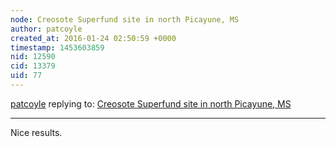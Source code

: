 ```yaml
---
node: Creosote Superfund site in north Picayune, MS
author: patcoyle
created_at: 2016-01-24 02:50:59 +0000
timestamp: 1453603859
nid: 12590
cid: 13379
uid: 77
---
```




[patcoyle](../profile/patcoyle) replying to: [Creosote Superfund site in north Picayune, MS](../notes/eustatic/01-16-2016/creosote-superfund-site-in-north-picayune-ms)

----
Nice results. 
